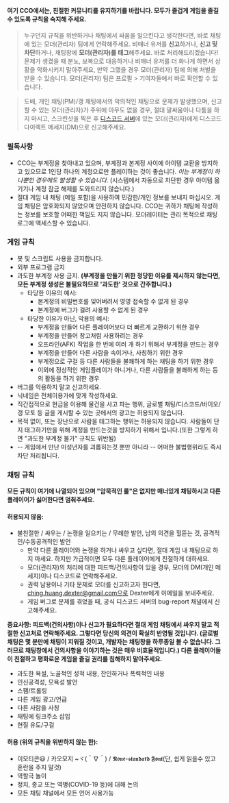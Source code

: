 

#### 여기 CCO에서는, 친절한 커뮤니티를 유지하기를 바랍니다. 모두가 즐겁게 게임을 즐길 수 있도록 규칙을 숙지해 주세요.

> 누구던지 규칙을 위반하거나 채팅에서 싸움을 일으킨다고 생각한다면, 바로 채팅에 있는 모더(관리자) 팀에게 연락해주세요. 비매너 유저를 **신고**하거나, **신고 및 차단**하거나, 채팅창에 **모더(관리자)를 태그**해주세요. 바로 처리해드리겠습니다! 문제가 생겼을 때 분노, 보복으로 대응하거나 비매너 유저를 더 화나게 하면서 상황을 악화시키지 말아주세요, 만약 그랬을 경우 모더(관리자) 팀에 의해 처벌을 받을 수 있습니다. 모더(관리자) 팀은 프로필 > 기여자들에서 바로 확인할 수 있습니다. 

> 도배, 개인 채팅(PM)/갱 채팅에서의 악의적인 채팅으로 문제가 발생했으며, 신고할 수 있는 모더(관리자)가 주위에 아무도 없을 경우, 절대 말싸움이나 다툼을 하지 마시고, 스크린샷을 찍은 후 [디스코드 서버](https://discord.gg/JREx8xz)에 있는 모더(관리자)에게 디스코드 다이렉트 메세지(DM)으로 신고해주세요.
 
### 필독사항
* CCO는 부계정을 찾아내고 있으며, 부계정과 본계정 사이에 아이템 교환을 방지하고 있으므로 1인당 하나의 계정으로만 플레이하는 것이 좋습니다. *이는 부계정이 하나뿐인 경우에도 발생할 수 있습니다.* (시스템에서 자동으로 차단한 경우 아이템 옮기기나 계정 잠금 해제를 도와드리지 않습니다.)
* 절대 게임 내 채팅 (메일 포함)을 사용하여 민감한/개인 정보를 보내지 마십시오. 게임 채팅은 암호화되지 않았으며 안전하지 않습니다. CCO는 귀하가 채팅에 작성하는 정보를 보호할 어떠한 책임도 지지 않습니다. 모더레이터는 관리 목적으로 채팅 로그에 액세스할 수 있습니다.

### 게임 규칙
* 봇 및 스크립트 사용을 금지합니다.
* 외부 프로그램 금지
* 과도한 부계정 사용 금지. **(부계정을 만들기 위한 정당한 이유를 제시하지 않는다면, 모든 부계정 생성은 불필요하므로 '과도한' 것으로 간주합니다.)**
    * 타당한 이유의 예시:
      * 본계정의 비밀번호를 잊어버려서 영영 접속할 수 없게 된 경우
      * 본계정에 버그가 걸려 사용할 수 없게 된 경우
    * 타당한 이유가 아닌, 악용의 예시:  
      * 부계정을 만들어 다른 플레이어보다 더 빠르게 교환하기 위한 경우
      * 부계정을 만들어 창고처럼 사용하려는 경우
      * 오프라인(AFK) 작업을 한 번에 여러 개 하기 위해서 부계정을 만드는 경우
      * 부계정을 만들어 다른 사람을 속이거나, 사칭하기 위한 경우
      * 부계정으로 구걸 등 다른 사람들을 불쾌하게 하는 채팅을 하기 위한 경우
      * 이외에 정상적인 게임플레이가 아니거나, 다른 사람들을 불쾌하게 하는 등의 활동을 하기 위한 경우 
* 버그를 악용하지 말고 신고하세요.
* 닉네임은 전체이용가에 맞게 작성하세요.
* 직간접적으로 현금을 이용해 물건을 사고 파는 행위, 글로벌 채팅/디스코드/바이오/갱 모토 등 글을 게시할 수 있는 곳에서의 광고는 허용되지 않습니다.
* 목적 없이, 또는 장난으로 사람을 태그하는 행위는 허용되지 않습니다. 사람들이 단지 태그하기만을 위해 계정을 만드는것을 방지하기 위해서 입니다.(또한 그렇게 하면 "과도한 부계정 불가" 규칙도 위반됨)
* -- 게임에서 만난 미성년자를 괴롭히는것 뿐만 아니라 -- 어떠한 불법행위라도 즉시 차단 처리됩니다. 

### 채팅 규칙
**모든 규칙이 여기에 나열되어 있으며 "암묵적인 룰"은 없지만 매너있게 채팅하시고 다른 플레이어가 싫어한다면 멈춰주세요.**
#### 허용되지 않음:
* 불친절한 / 싸우는 / 논쟁을 일으키는 / 무례한 발언, 남의 의견을 헐뜯는 것, 공격적인/수동공격적인 발언
  * 만약 다른 플레이어와 논쟁을 하거나 싸우고 싶다면, 절대 게임 내 채팅으로 하지 마세요. 하지만 가급적이면 모두 다른 플레이어에게 친절하게 대하세요.
  * 모더(관리자)의 처리에 대한 피드백/건의사항이 있을 경우, 모더의 DM(개인 메세지)이나 디스코드로 연락해주세요.
  * 권력 남용이나 기타 문제로 모더를 신고하고자 한다면, ching.huang.dexter@gmail.com으로 Dexter에게 이메일을 보내주세요.
  * 게임 버그로 문제를 겪었을 때, 공식 디스코드 서버의 bug-report 채널에서 신고해주세요.

**중요사항: 피드백(건의사항)이나 신고가 필요하다면 절대 게임 채팅에서 싸우지 말고 적절한 신고처로 연락해주세요. 그렇다면 당신의 의견이 확실히 반영될 것입니다. (글로벌 채팅은 몇 분만에 채팅이 지워질 것이고, 개발자는 채팅창을 하루종일 볼 수 없습니다. 그러므로 채팅창에서 건의사항을 이야기하는 것은 매우 비효율적입니다.) 다른 플레이어들이 친절하고 평화로운 게임을 즐길 권리를 침해하지 말아주세요.** 
* 과도한 욕설, 노골적인 성적 내용, 잔인하거나 폭력적인 내용
* 인신공격성, 모욕성 발언
* 스팸/트롤링
* 다른 게임 광고/언급
* 다른 사람을 사칭
* 채팅에 링크주소 삽입
* 현질 유도/구걸

#### 허용 (위의 규칙을 위반하지 않는 한):
* 이모티콘😃 / 카오모지 ~ヾ(＾∇＾) / 𝕹𝖔𝖓𝖊-𝖘𝖙𝖆𝖓𝖉𝖆𝖗𝖉 𝕱𝖔𝖓𝖙(단, 쉽게 읽을수 있고 혼란을 주지 말것)
* 역할극 놀이
* 정치, 종교 또는 역병(COVID-19 등)에 대해 논의
* 모든 채팅 채널에서 모든 언어 사용가능

